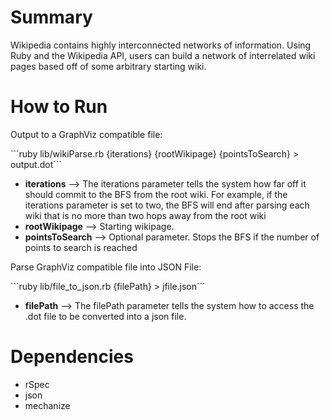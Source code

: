<h1>Summary</h1>
<p>Wikipedia contains highly interconnected networks of information. Using Ruby and the Wikipedia API, users can build a network of interrelated wiki pages based off of some arbitrary starting wiki.</p>

<h1>How to Run</h1>

<p>Output to a GraphViz compatible file: </p>
```ruby lib/wikiParse.rb {iterations} {rootWikipage} {pointsToSearch}  > output.dot```
<ul>

<li><b>iterations</b>  -->  The iterations parameter tells the system how far off it should
commit to the BFS from the root wiki. For example, if the iterations parameter is set to two,
the BFS will end after parsing each wiki that is no more than two hops away from the root wiki</li>
<li><b>rootWikipage</b>  --> Starting wikipage. </li>
<li><b>pointsToSearch</b> --> Optional parameter. Stops the BFS if the number of points to search is reached
</li>
</ul>

<p>Parse GraphViz compatible file into JSON File: </p>
```ruby lib/file_to_json.rb {filePath} > jfile.json```
<ul>

<li><b>filePath</b> --> The filePath parameter tells the system how to access the .dot file to be
converted into a json file.</li>
</ul>

<h1> Dependencies </h1>
<ul>
<li>rSpec</li>
<li>json</li>
<li>mechanize</li>
</ul>